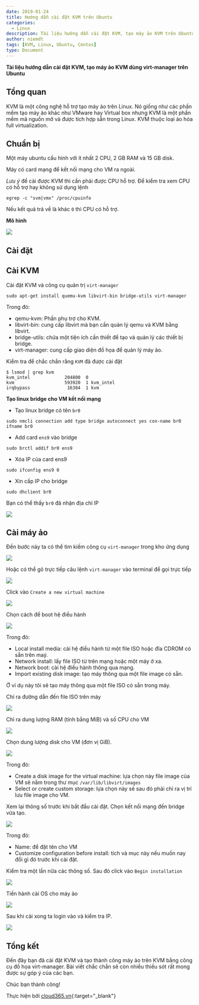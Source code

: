 ```yaml
---
date: 2019-01-24
title: Hướng dẫn cài đặt KVM trên Ubuntu
categories:
  - Linux
description: Tài liệu hướng dẫn cài đặt KVM, tạo máy ảo KVM trên Ubuntu
author: niemdt
tags: [KVM, Linux, Ubuntu, Centos]
type: Document
---
```


**Tài liệu hướng dẫn cài đặt KVM, tạo máy ảo KVM dùng virt-manager trên Ubuntu**

## Tổng quan

KVM là một công nghệ hỗ trợ tạo máy ảo trên Linux. Nó giống như các phần mềm tạo máy ảo khác như VMware hay Virtual box nhưng KVM là một phần mềm mã nguồn mở và được tích hợp sẵn trong Linux. KVM thuộc loại ảo hóa full virtualization.

## Chuẩn bị

Một máy ubuntu cấu hình với ít nhất 2 CPU, 2 GB RAM và 15 GB disk.

Máy có card mạng để kết nối mạng cho VM ra ngoài.

*Lưu ý* để cài được KVM thì cần phải được CPU hỗ trợ. Để kiểm tra xem CPU có hỗ trợ hay không sử dụng lệnh

`egrep -c "svm|vmx" /proc/cpuinfo`

Nếu kết quả trả về là khác `0` thì CPU có hỗ trợ.

**Mô hình**

![](/images/img-cai-centos-kvm-ubuntu/a7.png)

## Cài đặt

## Cài KVM

Cài đặt KVM và công cụ quản trị `virt-manager`

`sudo apt-get install quemu-kvm libvirt-bin bridge-utils virt-manager`

Trong đó:

 * qemu-kvm: Phần phụ trợ cho KVM.
 * libvirt-bin: cung cấp libvirt mà bạn cần quản lý qemu và KVM bằng libvirt.
 * bridge-utils: chứa một tiện ích cần thiết để tạo và quản lý các thiết bị bridge.
 * virt-manager: cung cấp giao diện đồ họa để quản lý máy ảo.

Kiểm tra để chắc chắn rằng `KVM` đã được cài đặt

```
$ lsmod | grep kvm
kvm_intel             204800  0
kvm                   593920  1 kvm_intel
irqbypass              16384  1 kvm
```

**Tạo linux bridge cho VM kết nối mạng**

* Tạo linux bridge có tên `br0`

`sudo nmcli connection add type bridge autoconnect yes con-name br0 ifname br0`

* Add card `ens9` vào bridge

`sudo brctl addif br0 ens9`

* Xóa IP của card ens9

`sudo ifconfig ens9 0`

* Xin cấp IP cho bridge

`sudo dhclient br0`

Bạn có thể thấy `br0` đã nhận địa chỉ IP

![](/images/img-cai-centos-kvm-ubuntu/a8.png)

## Cài máy ảo

Đến bước này ta có thể tìm kiếm công cụ `virt-manager` trong kho ứng dụng

![](/images/img-cai-kvm-ubuntu/1.png)

Hoặc có thể gõ trực tiếp câu lệnh `virt-manager` vào terminal để gọi trực tiếp 

![](/images/img-cai-kvm-ubuntu/2.png)

Click vào `Create a new virtual machine`

![](/images/img-cai-centos-kvm-ubuntu/2.png)

Chọn cách để boot hệ điều hành

![](/images/img-cai-centos-kvm-ubuntu/3.png)

Trong đó:

 * Local install media: cài hệ điều hành từ một file ISO hoặc đĩa CDROM có sẵn trên maý.
 * Network install: lấy file ISO từ trên mạng hoặc một máy ở xa.
 * Network boot: cài hệ điều hành thông qua mạng.
 * Import existing disk image: tạo máy thông qua một file image có sẵn.

Ở ví dụ này tôi sẽ tạo máy thông qua một file ISO có sẵn trong máy.

Chỉ ra đường dẫn đến file ISO trên máy

![](/images/img-cai-centos-kvm-ubuntu/4.png)

Chỉ ra dung lượng RAM (tính bằng MiB) và số CPU cho VM

![](/images/img-cai-centos-kvm-ubuntu/5.png)

Chọn dung lượng disk cho VM (đơn vị GiB).

![](/images/img-cai-centos-kvm-ubuntu/6.png)

Trong đó: 

 * Create a disk image for the virtual machine: lựa chọn này file image của VM sẽ nằm trong thư mục `/var/lib/libvirt/images`
 * Select or create custom storage: lựa chọn này sẽ sau đó phải chỉ ra vị trí lưu file image cho VM.

Xem lại thông số trước khi bắt đầu cài đặt. Chọn kết nối mạng đến bridge vừa tạo.

![](/images/img-cai-centos-kvm-ubuntu/a4.png)

Trong đó: 
 * Name: để đặt tên cho VM
 * Customize configuration before install: tích và mục này nếu muốn nay đổi gì đó trước khi cài đặt.

Kiểm tra một lần nữa các thông số. Sau đó click vào `Begin installation`

![](/images/img-cai-centos-kvm-ubuntu/a5.png)

Tiến hành cài OS cho máy ảo

![](/images/img-cai-centos-kvm-ubuntu/9.png)

Sau khi cài xong ta login vào và kiểm tra IP. 

![](/images/img-cai-centos-kvm-ubuntu/a6.png)


## Tổng kết

Đến đây bạn đã cài đặt KVM và tạo thành công máy ảo trên KVM bằng công cụ đồ họa virt-manager. Bài viết chắc chắn sẽ còn nhiều thiếu sót rất mong được sự góp ý của các bạn.

Chúc bạn thành công!

Thực hiện bởi [cloud365.vn](https://cloud365.vn/){:target="_blank"}
